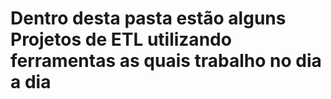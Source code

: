 <h1> Dentro desta pasta estão alguns Projetos de ETL utilizando ferramentas as quais trabalho no dia a dia <h1>
